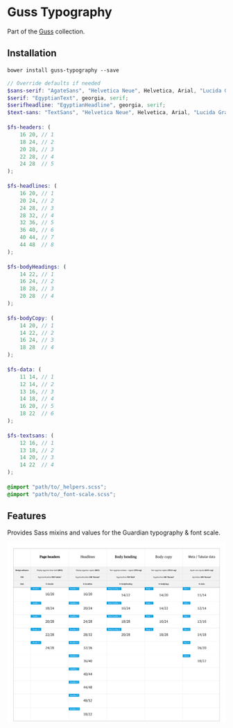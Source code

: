# Guss Typography

Part of the [Guss](https://github.com/guardian/guss) collection.

## Installation

```
bower install guss-typography --save
```

```scss
// Override defaults if needed
$sans-serif: "AgateSans", "Helvetica Neue", Helvetica, Arial, "Lucida Grande", sans-serif;
$serif: "EgyptianText", georgia, serif;
$serifheadline: "EgyptianHeadline", georgia, serif;
$text-sans: "TextSans", "Helvetica Neue", Helvetica, Arial, "Lucida Grande", sans-serif;

$fs-headers: (
    16 20, // 1
    18 24, // 2
    20 28, // 3
    22 28, // 4
    24 28  // 5
);

$fs-headlines: (
    16 20, // 1
    20 24, // 2
    24 28, // 3
    28 32, // 4
    32 36, // 5
    36 40, // 6
    40 44, // 7
    44 48  // 8
);

$fs-bodyHeadings: (
    14 22, // 1
    16 24, // 2
    18 28, // 3
    20 28  // 4
);

$fs-bodyCopy: (
    14 20, // 1
    14 22, // 2
    16 24, // 3
    18 28  // 4
);

$fs-data: (
    11 14, // 1
    12 14, // 2
    13 16, // 3
    14 18, // 4
    16 20, // 5
    18 22  // 6
);

$fs-textsans: (
    12 16, // 1
    13 18, // 2
    14 20, // 3
    14 22  // 4
);

@import "path/to/_helpers.scss";
@import "path/to/_font-scale.scss";
```

## Features

Provides Sass mixins and values for the Guardian typography & font scale.

![Font scale](font-scale.jpg)
